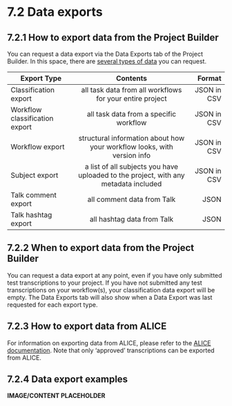 # 7.2 Data exports

## 7.2.1 How to export data from the Project Builder

You can request a data export via the Data Exports tab of the Project Builder. In this space, there are [several types of data](https://help.zooniverse.org/next-steps/data-exports/) you can request.


| Export Type       | Contents          | Format        |
| ----------------- |:-----------------:|--------------:| 
| Classification export | all task data from all workflows for your entire project | JSON in CSV |
| Workflow classification export | all task data from a specific workflow | JSON in CSV | 
| Workflow export | structural information about how your workflow looks, with version info | JSON in CSV |
| Subject export | a list of all subjects you have uploaded to the project, with any metadata included | JSON in CSV |
| Talk comment export | all comment data from Talk | JSON |
| Talk hashtag export | all hashtag data from Talk | JSON |



## 7.2.2 When to export data from the Project Builder

You can request a data export at any point, even if you have only submitted test transcriptions to your project. If you have not submitted any test transcriptions on your workflow(s), your classification data export will be empty. The Data Exports tab will also show when a Data Export was last requested for each export type.


## 7.2.3 How to export data from ALICE


For information on exporting data from ALICE, please refer to the [ALICE documentation](https://alice.zooniverse.org/about#Data%20exports). Note that only ‘approved’ transcriptions can be exported from ALICE.



## 7.2.4 Data export examples

**IMAGE/CONTENT PLACEHOLDER**
































